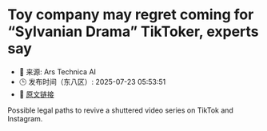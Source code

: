 # Toy company may regret coming for “Sylvanian Drama” TikToker, experts say
- 📅 来源: Ars Technica AI
- 🕒 发布时间（东八区）: 2025-07-23 05:53:51
- 🔗 [原文链接](https://arstechnica.com/tech-policy/2025/07/tiktok-parody-account-sylvanian-drama-may-survive-sponsored-content-lawsuit/)

Possible legal paths to revive a shuttered video series on TikTok and Instagram.